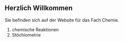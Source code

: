 ## Herzlich Willkommen
Sie befinden sich auf der Website für das Fach Chemie.
1. chemische Reaktionen
2. Stöchiometrie
